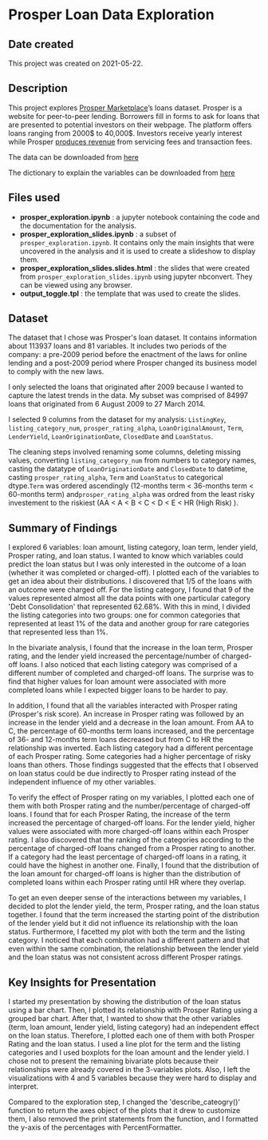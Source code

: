 # Prosper Loan Data Exploration

## Date created
This project was created on 2021-05-22.

## Description

This project explores [Prosper Marketplace](https://www.prosper.com/)’s loans dataset. Prosper is a website for peer-to-peer lending. Borrowers fill in forms to ask for loans that are presented to potential investors on their webpage. The platform offers loans ranging from 2000$ to 40,000$. Investors receive yearly interest while Prosper [produces revenue](https://prosper.zendesk.com/hc/en-us/articles/210013193-How-does-Prosper-make-money-) from servicing fees and transaction fees.

The data can be downloaded from [here](https://s3.amazonaws.com/udacity-hosted-downloads/ud651/prosperLoanData.csv)

The dictionary to explain the variables can be downloaded from [here](https://docs.google.com/spreadsheets/d/1gDyi_L4UvIrLTEC6Wri5nbaMmkGmLQBk-Yx3z0XDEtI)

## Files used

- __prosper_exploration.ipynb__ : a jupyter notebook containing the code and the documentation for the analysis.
- __prosper_exploration_slides.ipynb__ : a subset of `prosper_exploration.ipynb`.  It contains only the main insights that were uncovered in the analysis and it is used to create a slideshow to display them.
- __prosper_exploration_slides.slides.html__ : the slides that were created from `prosper_exploration_slides.ipynb` using jupyter nbconvert. They can be viewed using any browser.
- __output_toggle.tpl__ : the template that was used to create the slides.

## Dataset

The dataset that I chose was Prosper's loan dataset. It contains information about 113937 loans and 81 variables. It includes two periods of the company: a pre-2009 period before the enactment of the laws for online lending and a post-2009 period where Prosper changed its business model to comply with the new laws. 

I only selected the loans that originated after 2009 because I wanted to capture the latest trends in the data. My subset was comprised of 84997 loans that originated from 6 August 2009 to 27 March 2014.

I selected 9 columns from the dataset for my analysis: `ListingKey`, `listing_category_num`, `prosper_rating_alpha`, `LoanOriginalAmount`, `Term`, `LenderYield`, `LoanOriginationDate`, `ClosedDate` and `LoanStatus`.

The cleaning steps involved renaming some columns, deleting missing values, converting `listing_category_num` from numbers to category names, casting the datatype of `LoanOriginationDate` and `ClosedDate` to datetime, casting `prosper_rating_alpha`, `Term` and `LoanStatus` to categorical dtype.`Term` was ordered ascendingly (12-months term < 36-months term < 60-months term) and`prosper_rating_alpha` was ordred from the least risky investement to the riskiest (AA < A < B < C < D < E < HR (High Risk) ).



## Summary of Findings

I explored 6 variables: loan amount, listing category, loan term, lender yield, Prosper rating, and loan status. I wanted to know which variables could predict the loan status but I was only interested in the outcome of a loan (whether it was completed or charged-off). I plotted each of the variables to get an idea about their distributions. I discovered that 1/5 of the loans with an outcome were charged off. For the listing category, I found that 9 of the values represented almost all the data points with one particular category 'Debt Consolidation' that represented 62.68%. With this in mind, I divided the listing categories into two groups: one for common categories that represented at least 1% of the data and another group for rare categories that represented less than 1%. 

In the bivariate analysis, I found that the increase in the loan term, Prosper rating, and the lender yield increased the percentage/number of charged-off loans. I also noticed that each listing category was comprised of a different number of completed and charged-off loans. The surprise was to find that higher values for loan amount were associated with more completed loans while I expected bigger loans to be harder to pay. 

In addition, I found that all the variables interacted with Prosper rating (Prosper's risk score). An increase in Prosper rating was followed by an increase in the lender yield and a decrease in the loan amount. From AA to C, the percentage of 60-months term loans increased, and the percentage of 36- and 12-months term loans decreased but from C to HR the relationship was inverted. Each listing category had a different percentage of each Prosper rating. Some categories had a higher percentage of risky loans than others. 
Those findings suggested that the effects that I observed on loan status could be due indirectly to Prosper rating instead of the independent influence of my other variables.

To verify the effect of Prosper rating on my variables, I plotted each one of them with both Prosper rating and the number/percentage of charged-off loans. I found that for each Prosper Rating, the increase of the term increased the percentage of charged-off loans. For the lender yield, higher values were associated with more charged-off loans within each Prosper rating. I also discovered that the ranking of the categories according to the percentage of charged-off loans changed from a Prosper rating to another. If a category had the least percentage of charged-off loans in a rating, it could have the highest in another one. Finally, I found that the distribution of the loan amount for charged-off loans is higher than the distribution of completed loans within each Prosper rating until HR where they overlap.

To get an even deeper sense of the interactions between my variables, I decided to plot the lender yield, the term, Prosper rating, and the loan status together. I found that the term increased the starting point of the distribution of the lender yield but it did not influence its relationship with the loan status. Furthermore, I facetted my plot with both the term and the listing category. I noticed that each combination had a different pattern and that even within the same combination, the relationship between the lender yield and the loan status was not consistent across different Prosper ratings. 

## Key Insights for Presentation

I started my presentation by showing the distribution of the loan status using a bar chart. Then, I plotted its relationship with Prosper Rating using a grouped bar chart. After that, I wanted to show that the other variables (term, loan amount, lender yield, listing category) had an independent effect on the loan status. Therefore, I plotted each one of them with both Prosper Rating and the loan status. I used a line plot for the term and the listing categories and I used boxplots for the loan amount and the lender yield. I chose not to present the remaining bivariate plots because their relationships were already covered in the 3-variables plots. Also, I left the visualizations with 4 and 5 variables because they were hard to display and interpret. 

Compared to the exploration step, I changed the 'describe_cateogry()' function to return the axes object of the plots that it drew to customize them, I also removed the print statements from the function, and I formatted the y-axis of the percentages with PercentFormatter.
